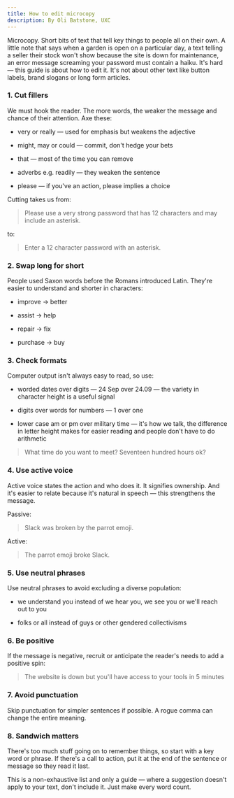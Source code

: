 ```yaml
---
title: How to edit microcopy
description: By Oli Batstone, UXC
---
```

Microcopy. Short bits of text that tell key things to people all on their own. A little note that says when a garden is open on a particular day, a text telling a seller their stock won't show because the site is down for maintenance, an error message screaming your password must contain a haiku. It's hard — this guide is about how to edit it. It's not about other text like button labels, brand slogans or long form articles.

### 1. Cut fillers

We must hook the reader. The more words, the weaker the message and chance of their attention. Axe these:

* very or really — used for emphasis but weakens the adjective

* might, may or could — commit, don't hedge your bets

* that — most of the time you can remove

* adverbs e.g. readily — they weaken the sentence

* please — if you've an action, please implies a choice

Cutting takes us from:

> Please use a very strong password that has 12 characters and may include an asterisk.

to:

> Enter a 12 character password with an asterisk.

### 2. Swap long for short

People used Saxon words before the Romans introduced Latin. They're easier to understand and shorter in characters:

* improve → better

* assist → help

* repair → fix

* purchase → buy

### 3. Check formats

Computer output isn't always easy to read, so use:

* worded dates over digits — 24 Sep over 24.09 — the variety in character height is a useful signal

* digits over words for numbers — 1 over one

* lower case am or pm over military time — it's how we talk, the difference in letter height makes for easier reading and people don't have to do arithmetic

> What time do you want to meet? Seventeen hundred hours ok?

### 4. Use active voice

Active voice states the action and who does it. It signifies ownership. And it's easier to relate because it's natural in speech — this strengthens the message.

Passive:

> Slack was broken by the parrot emoji.

Active:

> The parrot emoji broke Slack.

### 5. Use neutral phrases

Use neutral phrases to avoid excluding a diverse population:

* we understand you instead of we hear you, we see you or we'll reach out to you

* folks or all instead of guys or other gendered collectivisms

### 6. Be positive

If the message is negative, recruit or anticipate the reader's needs to add a positive spin:

> The website is down but you'll have access to your tools in 5 minutes

### 7. Avoid punctuation

Skip punctuation for simpler sentences if possible. A rogue comma can change the entire meaning.

### 8. Sandwich matters

There's too much stuff going on to remember things, so start with a key word or phrase. If there's a call to action, put it at the end of the sentence or message so they read it last.

This is a non-exhaustive list and only a guide — where a suggestion doesn't apply to your text, don't include it. Just make every word count.